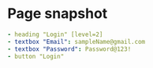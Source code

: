 # Page snapshot

```yaml
- heading "Login" [level=2]
- textbox "Email": sampleName@gmail.com
- textbox "Password": Password@123!
- button "Login"
```